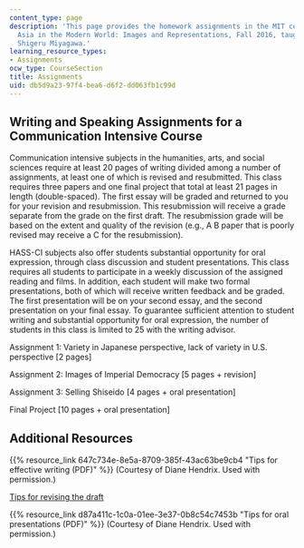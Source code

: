 ```yaml
---
content_type: page
description: 'This page provides the homework assignments in the MIT course 21G.027
  Asia in the Modern World: Images and Representations, Fall 2016, taught by Professor
  Shigeru Miyagawa.'
learning_resource_types:
- Assignments
ocw_type: CourseSection
title: Assignments
uid: db5d9a23-97f4-bea6-d6f2-dd063fb1c99d
---
```


Writing and Speaking Assignments for a Communication Intensive Course
---------------------------------------------------------------------

Communication intensive subjects in the humanities, arts, and social sciences require at least 20 pages of writing divided among a number of assignments, at least one of which is revised and resubmitted. This class requires three papers and one final project that total at least 21 pages in length (double-spaced). The first essay will be graded and returned to you for your revision and resubmission. This resubmission will receive a grade separate from the grade on the first draft. The resubmission grade will be based on the extent and quality of the revision (e.g., A B paper that is poorly revised may receive a C for the resubmission).

HASS-CI subjects also offer students substantial opportunity for oral expression, through class discussion and student presentations. This class requires all students to participate in a weekly discussion of the assigned reading and films. In addition, each student will make two formal presentations, both of which will receive written feedback and be graded. The first presentation will be on your second essay, and the second presentation on your final essay. To guarantee sufficient attention to student writing and substantial opportunity for oral expression, the number of students in this class is limited to 25 with the writing advisor.

Assignment 1: Variety in Japanese perspective, lack of variety in U.S. perspective \[2 pages\]

Assignment 2: Images of Imperial Democracy \[5 pages + revision\]

Assignment 3: Selling Shiseido \[4 pages + oral presentation\]

Final Project \[10 pages + oral presentation\]

Additional Resources
--------------------

{{% resource_link 647c734e-8e5a-8709-385f-43ac63be9cb4 "Tips for effective writing (PDF)" %}} (Courtesy of Diane Hendrix. Used with permission.)

[Tips for revising the draft](https://writingcenter.fas.harvard.edu/pages/revising-draft)

{{% resource_link d87a411c-1c0a-01ee-3e37-0b8c54c7453b "Tips for oral presentations (PDF)" %}} (Courtesy of Diane Hendrix. Used with permission.)